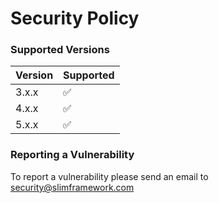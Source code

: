 # Security Policy

### Supported Versions


| Version | Supported          |
|---------| ------------------ |
| 3.x.x   | :white_check_mark: |
| 4.x.x   | :white_check_mark: |
| 5.x.x   | :white_check_mark: |

### Reporting a Vulnerability

To report a vulnerability please send an email to security@slimframework.com
